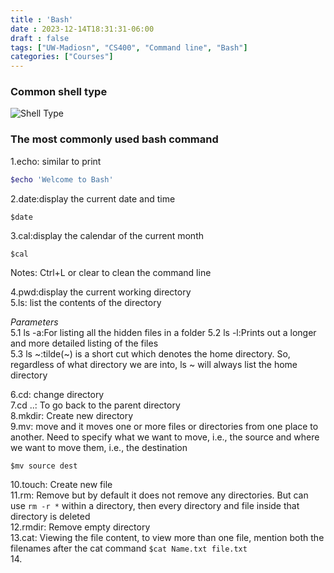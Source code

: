 ```yaml
---
title : 'Bash'
date : 2023-12-14T18:31:31-06:00
draft : false
tags: ["UW-Madiosn", "CS400", "Command line", "Bash"]
categories: ["Courses"]
---
```


### Common shell type
![Shell Type](/img/shellType.png)  
  
### The most commonly used bash command   
1.echo: similar to print
```bash
$echo 'Welcome to Bash'
```
2.date:display the current date and time
```
$date
```
3.cal:display the calendar of the current month
```
$cal
```
Notes: Ctrl+L or clear to clean the command line

4.pwd:display the current working directory  
5.ls: list the contents of the directory  

*Parameters*  
5.1 ls -a:For listing all the hidden files in a folder
5.2 ls -l:Prints out a longer and more detailed listing of the files  
5.3 ls ~:tilde(~) is a short cut which denotes the home directory. So, regardless of what directory we are into, ls ~ will always list the home directory  

6.cd: change directory  
7.cd ..: To go back to the parent directory  
8.mkdir: Create new directory  
9.mv: move and it moves one or more files or directories from one place to another. Need to specify what we want to move, i.e., the source and where we want to move them, i.e., the destination   
```
$mv source dest
```  
10.touch: Create new file  
11.rm: Remove but by default it does not remove any directories. But can use `rm -r *` within a directory, then every directory and file inside that directory is deleted   
12.rmdir: Remove empty directory   
13.cat: Viewing the file content, to view more than one file, mention both the filenames after the cat command `$cat Name.txt file.txt`  
14.



